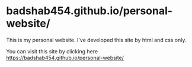 # badshab454.github.io/personal-website/

This is my personal website. I've developed this site by html and css only.

You can visit this site by clicking here https://badshab454.github.io/personal-website/
